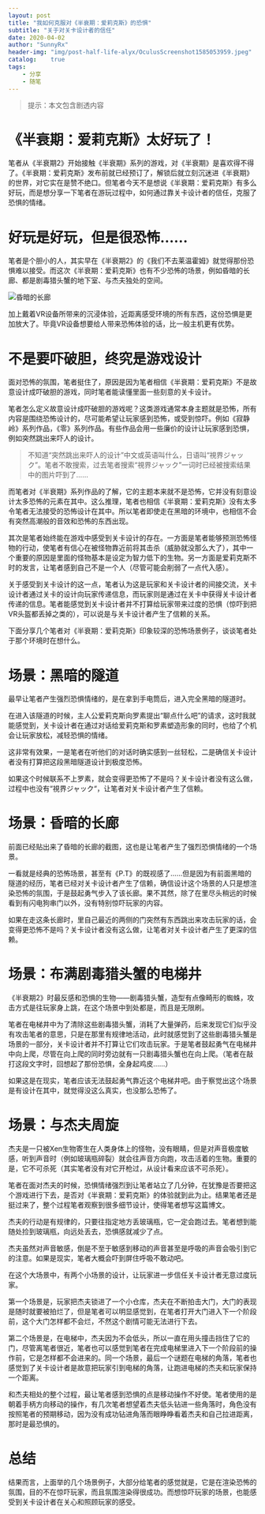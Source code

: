 ```yaml
---
layout: post
title: "我如何克服对《半衰期：爱莉克斯》的恐惧"
subtitle: "关于对关卡设计者的信任"
date: 2020-04-02
author: "SunnyRx"
header-img: "img/post-half-life-alyx/OculusScreenshot1585053959.jpeg"
catalog:	true
tags:
    - 分享
    - 随笔
---
```


> 提示：本文包含剧透内容

# 《半衰期：爱莉克斯》太好玩了！

笔者从《半衰期2》开始接触《半衰期》系列的游戏，对《半衰期》是喜欢得不得了。《半衰期：爱莉克斯》发布前就已经预订了，解锁后就立刻沉迷进《半衰期》的世界，对它实在是赞不绝口。但笔者今天不是想说《半衰期：爱莉克斯》有多么好玩，而是想分享一下笔者在游玩过程中，如何通过靠关卡设计者的信任，克服了恐惧的情绪。

# 好玩是好玩，但是很恐怖……

笔者是个胆小的人，其实早在《半衰期2》的《我们不去莱温霍姆》就觉得那份恐惧难以接受。而这次《半衰期：爱莉克斯》也有不少恐怖的场景，例如昏暗的长廊、都是剧毒猎头蟹的地下室、与杰夫独处的空间。

![昏暗的长廊](/img/post-half-life-alyx/OculusScreenshot1585225906.jpeg)

加上戴着VR设备所带来的沉浸体验，近距离感受环境的所有东西，这份恐惧是更加放大了。毕竟VR设备想要给人带来恐怖体验的话，比一般主机更有优势。

# 不是要吓破胆，终究是游戏设计

面对恐怖的氛围，笔者挺住了，原因是因为笔者相信《半衰期：爱莉克斯》不是故意设计成吓破胆的游戏，同时笔者能读懂里面一些刻意的关卡设计。

笔者怎么定义故意设计成吓破胆的游戏呢？这类游戏通常本身主题就是恐怖，所有内容是围绕恐怖设计的，尽可能希望让玩家感到恐怖，或受到惊吓。例如《寂静岭》系列作品，《零》系列作品。有些作品会用一些廉价的设计让玩家感到恐惧，例如突然跳出来吓人的设计。

> 不知道“突然跳出来吓人的设计”中文或英语叫什么，日语叫“視界ジャック”。笔者不敢搜索，过去笔者搜索“視界ジャック”一词时已经被搜索结果中的图片吓到了……

而笔者对《半衰期》系列作品的了解，它的主题本来就不是恐怖，它并没有刻意设计太多恐怖的元素在其中。这么推理，笔者也相信《半衰期：爱莉克斯》没有太多令笔者无法接受的恐怖设计在其中。所以笔者即使走在黑暗的环境中，也相信不会有突然高潮般的音效和恐怖的东西出现。

其次是笔者始终能在游戏中感受到关卡设计的存在。一方面是笔者能够预测恐怖怪物的行动，使笔者有信心在被怪物靠近前将其击杀（威胁就没那么大了），其中一个重要的原因是里面的怪物基本是设定为智力低下的生物。另一方面是爱莉克斯不时的发言，让笔者感到自己不是一个人（尽管可能会削弱了一点代入感）。

关于感受到关卡设计的这一点，笔者认为这是玩家和关卡设计者的间接交流，关卡设计者通过关卡的设计向玩家传递信息，而玩家则是通过在关卡中获得关卡设计者传递的信息。笔者能感觉到关卡设计者并不打算给玩家带来过度的恐惧（惊吓到把VR头盔都丢掉之类的），可以说是与关卡设计者产生了信赖的关系。

下面分享几个笔者对《半衰期：爱莉克斯》印象较深的恐怖场景例子，谈谈笔者处于那个环境时在想什么。

# 场景：黑暗的隧道

最早让笔者产生强烈恐惧情绪的，是在拿到手电筒后，进入完全黑暗的隧道时。

在进入该隧道的时候，主人公爱莉克斯向罗素提出“聊点什么吧”的请求，这时我就能感觉到，关卡设计者在通过对话给爱莉克斯和罗素塑造形象的同时，也给了个机会让玩家放松，减轻恐惧的情绪。

这非常有效果，一是笔者在听他们的对话时确实感到一丝轻松，二是确信关卡设计者没有打算把这段黑暗隧道设计到极度恐怖。

如果这个时候联系不上罗素，就会变得更恐怖了不是吗？关卡设计者没有这么做，过程中也没有“視界ジャック“，让笔者对关卡设计者产生了信赖。

# 场景：昏暗的长廊

前面已经贴出来了昏暗的长廊的截图，这也是让笔者产生了强烈恐惧情绪的一个场景。

一看就是经典的恐怖场景，甚至有《P.T》的既视感了……但是因为有前面黑暗的隧道的经历，笔者已经对关卡设计者产生了信赖，确信设计这个场景的人只是想渲染恐怖的氛围，于是鼓起勇气步入了该长廊。果不其然，除了在里尽头稍远的时候看到有闪电狗串门以外，没有特别惊吓玩家的内容。

如果在走这条长廊时，里自己最近的两侧的门突然有东西跳出来攻击玩家的话，会变得更恐怖不是吗？关卡设计者没有这么做，让笔者对关卡设计者产生了更深的信赖。

# 场景：布满剧毒猎头蟹的电梯井

《半衰期2》时最反感和恐惧的生物——剧毒猎头蟹，造型有点像畸形的蜘蛛，攻击方式是往玩家身上跳，在这个场景中到处都是，而且是无限刷。

笔者在电梯井中为了清除这些剧毒猎头蟹，消耗了大量弹药，后来发现它们似乎没有攻击笔者的意思，只是在那里有规律地活动，此时就感觉到了这些剧毒猎头蟹是场景的一部分，关卡设计者并不打算让它们攻击玩家。于是笔者鼓起勇气在电梯井中向上爬，尽管在向上爬的同时旁边就有一只剧毒猎头蟹也在向上爬。（笔者在敲打这段文字时，回想起了那份恐惧，全身起鸡皮……）

如果这是在现实，笔者应该无法鼓起勇气靠近这个电梯井吧。由于察觉出这个场景是有设计在其中，就觉得没这么真实，也没那么恐怖了。

# 场景：与杰夫周旋

杰夫是一只被Xen生物寄生在人类身体上的怪物，没有眼睛，但是对声音极度敏感，听到声音时（例如玻璃瓶碎裂）就会往声音方向跑，攻击活着的生物。重要的是，它不可杀死（其实笔者没有对它开枪过，从设计看来应该不可杀死）。

笔者在面对杰夫的时候，恐惧情绪强烈到让笔者站立了几分钟，在犹豫是否要把这个游戏进行下去，是否对《半衰期：爱莉克斯》的体验就到此为止。结果笔者还是挺过来了，整个过程笔者观察到很多细节设计，使得笔者想写这篇博文。

杰夫的行动是有规律的，只要往指定地方丢玻璃瓶，它一定会跑过去。笔者想到能随处捡到玻璃瓶，向远处丢去，恐惧感就减少了点。

杰夫虽然对声音敏感，倒是不至于敏感到移动的声音甚至是呼吸的声音会吸引到它的注意。如果是现实，笔者大概会吓到屏住呼吸不敢动吧。

在这个大场景中，有两个小场景的设计，让玩家进一步信任关卡设计者无意过度玩家。

第一个场景是，玩家把杰夫锁进了一个小仓库，杰夫在不断拍击大门，大门的表现是随时就要被拍烂了，但是笔者可以明显感觉到，在笔者打开大门进入下一个阶段前，这个大门怎样都不会烂，不然这个剧情可能无法进行下去。

第二个场景是，在电梯中，杰夫因为不会低头，所以一直在用头撞击挡住了它的门，尽管离笔者很近，笔者也可以感觉到笔者在完成电梯里进入下一个阶段前的操作前，它是怎样都不会进来的。同一个场景，最后一个谜题在电梯的角落，笔者也感觉到了关卡设计者是故意把玩家引到电梯的角落，让跑进电梯的杰夫和玩家保持一个距离。

和杰夫相处的整个过程，最让笔者感到恐惧的点是移动操作不好使。笔者使用的是朝着手柄方向移动的操作，有几次笔者想望着杰夫低头钻进一些角落时，角色没有按照笔者的预期移动，因为没有成功钻进角落而眼睁睁看着杰夫和自己拉进距离，那时是最恐惧的。

# 总结

结果而言，上面举的几个场景例子，大部分给笔者的感觉就是，它是在渲染恐怖的氛围，目的不在惊吓玩家，而且氛围渲染得很成功。而想惊吓玩家的场景，也能感受到关卡设计者在关心和照顾玩家的感受。